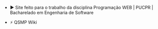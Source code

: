 - ▶️ Site feito para o trabalho da disciplina Programação WEB | PUCPR | Bacharelado em Engenharia de Software

- ⚡ QSMP Wiki
